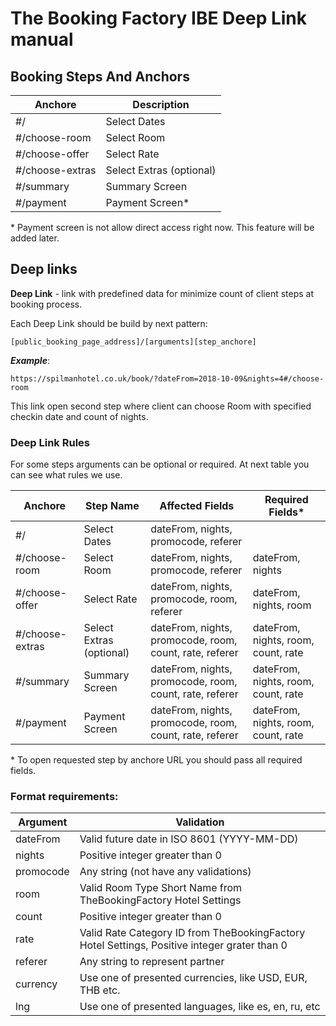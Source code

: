 # The Booking Factory IBE Deep Link manual

## Booking Steps And Anchors

Anchore | Description
---------|---------
#/ | Select Dates
#/choose-room | Select Room
#/choose-offer | Select Rate
#/choose-extras | Select Extras (optional)
#/summary | Summary Screen
#/payment | Payment Screen*

\* Payment screen is not allow direct access right now. This feature will be added later.

## Deep links

**Deep Link** - link with predefined data for minimize count of client steps at booking process.

Each Deep Link should be build by next pattern:

```
[public_booking_page_address]/[arguments][step_anchore]
```

_**Example**_:
```
https://spilmanhotel.co.uk/book/?dateFrom=2018-10-09&nights=4#/choose-room
```
This link open second step where client can choose Room with specified checkin date and count of nights.

### Deep Link Rules

For some steps arguments can be optional or required. At next table you can see what rules we use.

Anchore | Step Name | Affected Fields | Required Fields*
---------|---------|---------|---------
#/ | Select Dates | dateFrom, nights, promocode, referer |
#/choose-room | Select Room | dateFrom, nights, promocode, referer | dateFrom, nights
#/choose-offer | Select Rate | dateFrom, nights, promocode, room, referer | dateFrom, nights, room
#/choose-extras | Select Extras (optional) | dateFrom, nights, promocode, room, count, rate, referer | dateFrom, nights, room, count, rate
#/summary | Summary Screen | dateFrom, nights, promocode, room, count, rate, referer | dateFrom, nights, room, count, rate
#/payment | Payment Screen | dateFrom, nights, promocode, room, count, rate, referer | dateFrom, nights, room, count, rate

\* To open requested step by anchore URL you should pass all required fields.

### Format requirements:
Argument | Validation
---------|---------
dateFrom | Valid future date in ISO 8601 (YYYY-MM-DD)
nights | Positive integer greater than 0
promocode | Any string (not have any validations)
room | Valid Room Type Short Name from TheBookingFactory Hotel Settings
count | Positive integer greater than 0
rate | Valid Rate Category ID from TheBookingFactory Hotel Settings, Positive integer grater than 0
referer | Any string to represent partner
currency | Use one of presented currencies, like USD, EUR, THB etc.
lng | Use one of presented languages, like es, en, ru, etc
